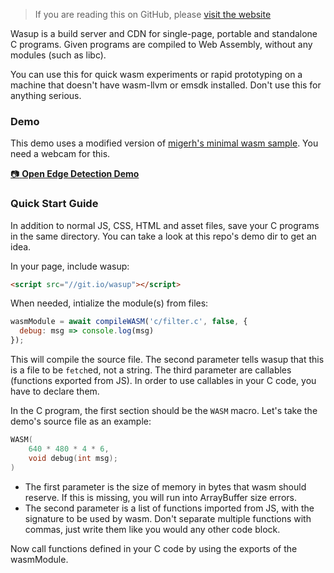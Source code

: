 > If you are reading this on GitHub, please [visit the website](https://turbo.github.io/wasup/)

Wasup is a build server and CDN for single-page, portable and standalone C programs. Given programs are compiled to Web Assembly, without any modules (such as libc).

You can use this for quick wasm experiments or rapid prototyping on a machine that doesn't have wasm-llvm or emsdk installed. Don't use this for anything serious.

### Demo

This demo uses a modified version of [migerh's minimal wasm sample](https://github.com/migerh/wasm-filter/blob/master/filter.c). You need a webcam for this.

[:camera: **Open Edge Detection Demo**](/wasup/demo)

### Quick Start Guide

In addition to normal JS, CSS, HTML and asset files, save your C programs in the same directory. You can take a look at this repo's demo dir to get an idea.

In your page, include wasup:

```html
<script src="//git.io/wasup"></script>
```

When needed, intialize the module(s) from files:

```js
wasmModule = await compileWASM('c/filter.c', false, {
  debug: msg => console.log(msg)
});
```

This will compile the source file. The second parameter tells wasup that this is a file to be `fetch`ed, not a string. The third parameter are callables (functions exported from JS). In order to use callables in your C code, you have to declare them.

In the C program, the first section should be the `WASM` macro. Let's take the demo's source file as an example:

```c
WASM(
    640 * 480 * 4 * 6,
    void debug(int msg);
)
```

- The first parameter is the size of memory in bytes that wasm should reserve. If this is missing, you will run into ArrayBuffer size errors.
- The second parameter is a list of functions imported from JS, with the signature to be used by wasm. Don't separate multiple functions with commas, just write them like you would any other code block. 

Now call functions defined in your C code by using the exports of the wasmModule.
